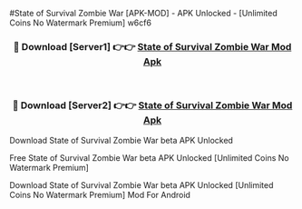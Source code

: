 #State of Survival Zombie War [APK-MOD] - APK Unlocked - [Unlimited Coins No Watermark Premium] w6cf6



<div align="center">

<h3>🔴 Download [Server1] 👉👉 <a href="https://momento.my/?title=State_of_Survival_Zombie_War">State of Survival Zombie War Mod Apk</a></h3><br>

<h3>🔴 Download [Server2] 👉👉 <a href="https://momento.my/?title=State_of_Survival_Zombie_War">State of Survival Zombie War Mod Apk</a></h3>
</div>



Download State of Survival Zombie War beta APK Unlocked

Free State of Survival Zombie War beta APK Unlocked [Unlimited Coins No Watermark Premium]

Download State of Survival Zombie War beta APK Unlocked [Unlimited Coins No Watermark Premium] Mod For Android
